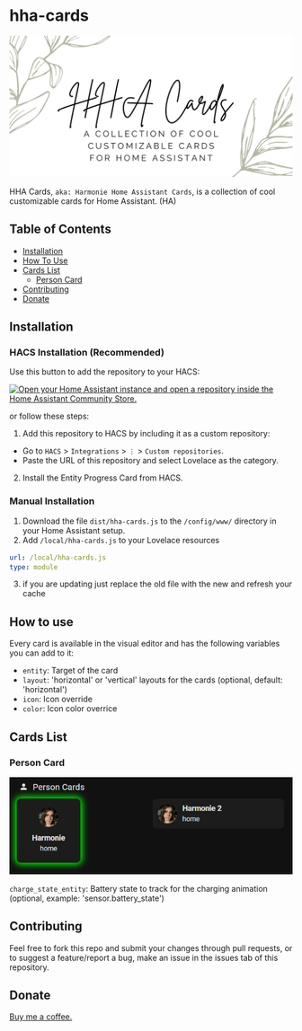 # hha-cards

![HHA-Cards](https://github.com/harmonie-durrant/hha-cards/blob/main/.github/HHA%20Cards.png?raw=true)

HHA Cards, `aka: Harmonie Home Assistant Cards`, is a collection of cool customizable cards for Home Assistant. (HA)

## Table of Contents

- [Installation](#installation)
- [How To Use](#how-to-use)
- [Cards List](#cards-list)
  - [Person Card](#person-card)
- [Contributing](#contributing)
- [Donate](#donate)

## Installation

### HACS Installation (Recommended)
Use this button to add the repository to your HACS:

[![Open your Home Assistant instance and open a repository inside the Home Assistant Community Store.](https://my.home-assistant.io/badges/hacs_repository.svg)](https://my.home-assistant.io/redirect/hacs_repository/?owner=harmonie-durrant&repository=hha-cards&category=frontend)

or follow these steps:
1. Add this repository to HACS by including it as a custom repository:
  - Go to `HACS` > `Integrations` > `⋮` > `Custom repositories`.
  - Paste the URL of this repository and select Lovelace as the category.
2. Install the Entity Progress Card from HACS.

### Manual Installation

1. Download the file `dist/hha-cards.js` to the `/config/www/` directory in your Home Assistant setup.
2. Add `/local/hha-cards.js` to your Lovelace resources
```yaml
url: /local/hha-cards.js
type: module
```
3. if you are updating just replace the old file with the new and refresh your cache

## How to use

Every card is available in the visual editor and has the following variables you can add to it:

- `entity`: Target of the card
- `layout`: 'horizontal' or 'vertical' layouts for the cards (optional, default: 'horizontal')
- `icon`: Icon override
- `color`: Icon color overrice

## Cards List

### Person Card

![Person card example](docs/examples/person.png)

`charge_state_entity`: Battery state to track for the charging animation (optional, example: 'sensor.battery_state')

## Contributing

Feel free to fork this repo and submit your changes through pull requests, or to suggest a feature/report a bug, make an issue in the issues tab of this repository.

## Donate

[Buy me a coffee.](https://buymeacoffee.com/harmonie)

